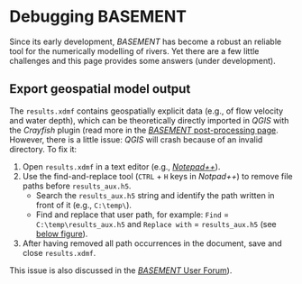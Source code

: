 # Debugging BASEMENT

Since its early development, *BASEMENT* has become a robust an reliable tool for the numerically modelling of rivers. Yet there are a few little challenges and this page provides some answers (under development).

## Export geospatial model output

The `results.xdmf` contains geospatially explicit data (e.g., of flow velocity and water depth), which can be theoretically directly imported in *QGIS* with the *Crayfish* plugin (read more in the [*BASEMENT* post-processing page](bm-post.html#qgis-imp-steps). However, there is a little issue: *QGIS* will crash because of an invalid directory. To fix it:

1. Open `results.xdmf` in a text editor (e.g., [*Notepad++*](https://notepad-plus-plus.org/downloads/)).
1. Use the find-and-replace tool (`CTRL` + `H` keys in *Notpad++*) to remove file paths before `results_aux.h5`.
    * Search the `results_aux.h5` string and identify the path written in front of it (e.g., `C:\temp\`).
    * Find and replace that user path, for example: `Find` = `C:\temp\results_aux.h5` and `Replace with` = `results_aux.h5` (see [below figure](#npp-xdmf-replace)).
1. After having removed all path occurrences in the document, save and close `results.xdmf`.


This issue is also discussed in the [*BASEMENT* User Forum](http://people.ee.ethz.ch/~basement/forum/viewtopic.php?id=5261)).

